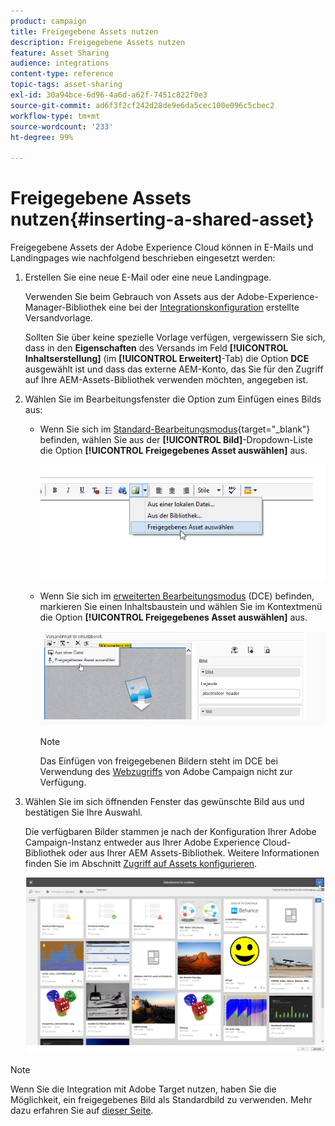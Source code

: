 ```yaml
---
product: campaign
title: Freigegebene Assets nutzen
description: Freigegebene Assets nutzen
feature: Asset Sharing
audience: integrations
content-type: reference
topic-tags: asset-sharing
exl-id: 30a94bce-6d96-4a6d-a62f-7451c822f0e3
source-git-commit: ad6f3f2cf242d28de9e6da5cec100e096c5cbec2
workflow-type: tm+mt
source-wordcount: '233'
ht-degree: 99%

---
```


# Freigegebene Assets nutzen{#inserting-a-shared-asset}

Freigegebene Assets der Adobe Experience Cloud können in E-Mails und Landingpages wie nachfolgend beschrieben eingesetzt werden:

1. Erstellen Sie eine neue E-Mail oder eine neue Landingpage.

   Verwenden Sie beim Gebrauch von Assets aus der Adobe-Experience-Manager-Bibliothek eine bei der [Integrationskonfiguration](../../integrations/using/configuring-access-to-assets.md#integrating-with-aem-assets) erstellte Versandvorlage.

   Sollten Sie über keine spezielle Vorlage verfügen, vergewissern Sie sich, dass in den **Eigenschaften** des Versands im Feld **[!UICONTROL Inhaltserstellung]** (im **[!UICONTROL Erweitert]**-Tab) die Option **DCE** ausgewählt ist und dass das externe AEM-Konto, das Sie für den Zugriff auf Ihre AEM-Assets-Bibliothek verwenden möchten, angegeben ist.

1. Wählen Sie im Bearbeitungsfenster die Option zum Einfügen eines Bilds aus:

   * Wenn Sie sich im [Standard-Bearbeitungsmodus](https://experienceleague.adobe.com/docs/campaign/campaign-v8/send/emails/defining-the-email-content.html?lang=de#adding-images){target="_blank"} befinden, wählen Sie aus der **[!UICONTROL Bild]**-Dropdown-Liste die Option **[!UICONTROL Freigegebenes Asset auswählen]** aus.

     ![](assets/dam_insert_image_standard.png)

   * Wenn Sie sich im [erweiterten Bearbeitungsmodus](../../web/using/about-campaign-html-editor.md) (DCE) befinden, markieren Sie einen Inhaltsbaustein und wählen Sie im Kontextmenü die Option **[!UICONTROL Freigegebenes Asset auswählen]** aus.

     ![](assets/dam_insert_image_dce.png)

     >[!NOTE]
     >
     >Das Einfügen von freigegebenen Bildern steht im DCE bei Verwendung des [Webzugriffs](../../platform/using/adobe-campaign-workspace.md#console-and-web-access) von Adobe Campaign nicht zur Verfügung.

1. Wählen Sie im sich öffnenden Fenster das gewünschte Bild aus und bestätigen Sie Ihre Auswahl.

   Die verfügbaren Bilder stammen je nach der Konfiguration Ihrer Adobe Campaign-Instanz entweder aus Ihrer Adobe Experience Cloud-Bibliothek oder aus Ihrer AEM Assets-Bibliothek. Weitere Informationen finden Sie im Abschnitt [Zugriff auf Assets konfigurieren](../../integrations/using/configuring-access-to-assets.md).

   ![](assets/dam_shared_image_selection.png)

>[!NOTE]
>
>Wenn Sie die Integration mit Adobe Target nutzen, haben Sie die Möglichkeit, ein freigegebenes Bild als Standardbild zu verwenden. Mehr dazu erfahren Sie auf [dieser Seite](../../integrations/using/integrating-with-adobe-target.md).
